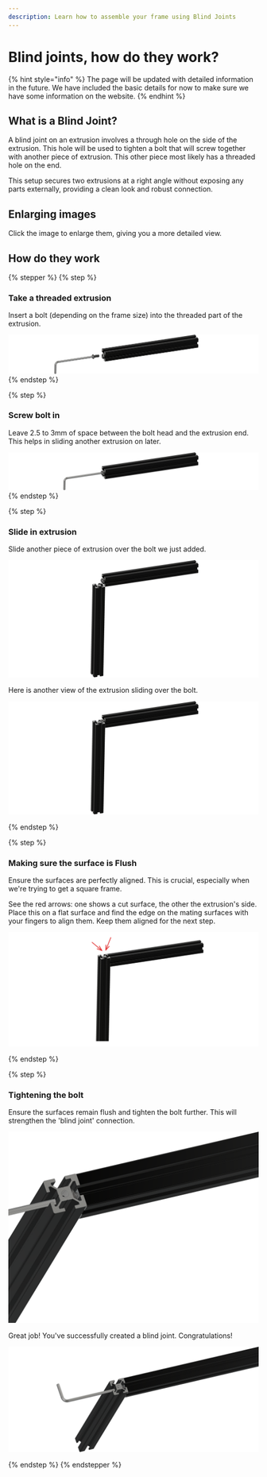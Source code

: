 ```yaml
---
description: Learn how to assemble your frame using Blind Joints
---
```


# Blind joints, how do they work?

{% hint style="info" %}
The page will be updated with detailed information in the future. We have included the basic details for now to make sure we have some information on the website.
{% endhint %}

## What is a Blind Joint?

A blind joint on an extrusion involves a through hole on the side of the extrusion. This hole will be used to tighten a bolt that will screw together with another piece of extrusion. This other piece most likely has a threaded hole on the end.

This setup secures two extrusions at a right angle without exposing any parts externally, providing a clean look and robust connection.

## Enlarging images

Click the image to enlarge them, giving you a more detailed view.

## How do they work

{% stepper %}
{% step %}
### Take a threaded extrusion

Insert a bolt (depending on the frame size) into the threaded part of the extrusion.

<img src="../../.gitbook/assets/faq_blind_joint_step_1.png" alt="" data-size="original">
{% endstep %}

{% step %}
### Screw bolt in

Leave 2.5 to 3mm of space between the bolt head and the extrusion end. This helps in sliding another extrusion on later.

<img src="../../.gitbook/assets/faq_blind_joint_step_2.png" alt="" data-size="original">
{% endstep %}

{% step %}
### Slide in extrusion

Slide another piece of extrusion over the bolt we just added.

<img src="../../.gitbook/assets/faq_blind_joint_step_3.png" alt="" data-size="original">

Here is another view of the extrusion sliding over the bolt.

<img src="../../.gitbook/assets/faq_blind_joint_step_4.png" alt="" data-size="original">


{% endstep %}

{% step %}
### Making sure the surface is Flush

Ensure the surfaces are perfectly aligned. This is crucial, especially when we're trying to get a square frame.

See the red arrows: one shows a cut surface, the other the extrusion's side. Place this on a flat surface and find the edge on the mating surfaces with your fingers to align them. Keep them aligned for the next step.

<img src="../../.gitbook/assets/file.excalidraw.svg" alt="" data-size="original">


{% endstep %}

{% step %}
### Tightening the bolt

Ensure the surfaces remain flush and tighten the bolt further. This will strengthen the 'blind joint' connection.

<img src="../../.gitbook/assets/faq_blind_joint_step_6.png" alt="" data-size="original">

Great job! You've successfully created a blind joint. Congratulations!

<img src="../../.gitbook/assets/faq_blind_joint_step_7.png" alt="" data-size="original">


{% endstep %}
{% endstepper %}
